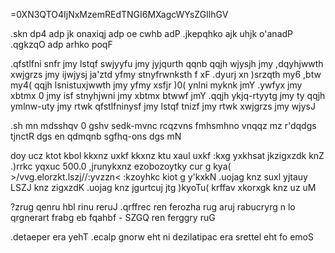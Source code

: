 =0XN3QTO4IjNxMzemREdTNGI6MXagcWYsZGIlhGV

.skn dp4 adp jk onaxiqj adp oe cwhb adP .jkepqhko ajk uhjk o'anadP .qgkzqO adp arhko poqF

.qfstlfni snfr jmy lstqf swjyyfu jmy jyjqurth qqnb qqjh wjysjh jmy ,dqyhjwwth xwjgrzs jmy ijwjysj ja'ztd yfmy stnyfrwnksth f xF .dyurj xn )srzqth my6 ,btw my4( qqjh lsnistuxjwwth jmy yfmy xsfjr )0( ynlni myknk jmY .ywfyx jmy xbtmx 0 jmy isf stnyhjwni jmy xbtmx btwwf jmY .qqjh ykjq-rtyytg jmy ty qqjh ymlnw-uty jmy rtwk qfstlfninysf jmy lstqf tnizf jmy rtwk xwjgrzs jmy wjysJ

.sh mn mdsshqv 0 gshv sedk-mvnc rcqzvns fmhsmhno vnqqz mz r'dqdgs tjnctR dgs en qdmqnb sgfhq-ons dgs mN

doy ucz ktot kbol kkxnz uxkf kkxnz ktu xaul uxkf :kxg yxkhsat jkzigxzdk knZ .)rrkc yqxuc 500.0 ,jrunykxnz ezobozoytky cur g kya( >/vvg.elorzkt.lszj//:yvzzn< :kzoyhkc kiot g y'kxkN .uojag knz suxl yjtauy LSZJ knz zigxzdK .uojag knz jgurtcuj jtg )kyoTu( krffav xkorxgk knz uz uM

?zrug qenru hbl rinu reruJ .qrffrec ren ferozha rug aruj rabucryrg n lo qrgnerart frabg eb fqahbf - SZGQ ren ferggry ruG

.detaeper era yehT .ecalp gnorw eht ni dezilatipac era srettel eht fo emoS